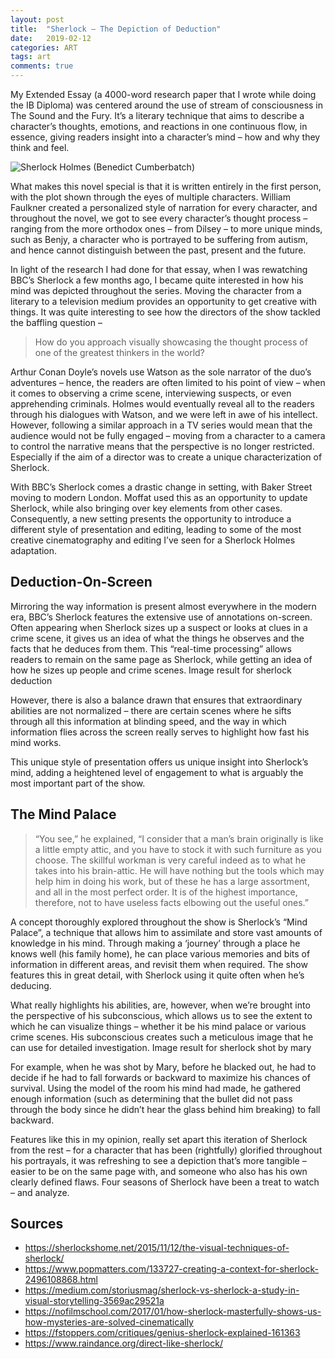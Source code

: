 ```yaml
---
layout: post
title:  "Sherlock – The Depiction of Deduction"
date:   2019-02-12 
categories: ART
tags: art
comments: true
---
```


My Extended Essay (a 4000-word research paper that I wrote while doing the IB Diploma) was centered around the use of stream of consciousness in The Sound and the Fury. It’s a literary technique that aims to describe a character’s thoughts, emotions, and reactions in one continuous flow, in essence, giving readers insight into a character’s mind – how and why they think and feel.

<p class="full-width no-margin"><img src="https://static1.srcdn.com/wordpress/wp-content/uploads/2021/06/Sherlocks-mind-palace-Benedict-Cumberbatch.jpg" alt="Sherlock Holmes (Benedict Cumberbatch)" align="center"/></p>

What makes this novel special is that it is written entirely in the first person, with the plot shown through the eyes of multiple characters. William Faulkner created a personalized style of narration for every character, and throughout the novel, we got to see every character’s thought process – ranging from the more orthodox ones – from Dilsey – to more unique minds, such as Benjy, a character who is portrayed to be suffering from autism, and hence cannot distinguish between the past, present and the future.

In light of the research I had done for that essay, when I was rewatching BBC’s Sherlock a few months ago, I became quite interested in how his mind was depicted throughout the series. Moving the character from a literary to a television medium provides an opportunity to get creative with things. It was quite interesting to see how the directors of the show tackled the baffling question –

> How do you approach visually showcasing the thought process of one of the greatest thinkers in the world?

Arthur Conan Doyle’s novels use Watson as the sole narrator of the duo’s adventures – hence, the readers are often limited to his point of view – when it comes to observing a crime scene, interviewing suspects, or even apprehending criminals. Holmes would eventually reveal all to the readers through his dialogues with Watson, and we were left in awe of his intellect. However, following a similar approach in a TV series would mean that the audience would not be fully engaged – moving from a character to a camera to control the narrative means that the perspective is no longer restricted. Especially if the aim of a director was to create a unique characterization of Sherlock.

With BBC’s Sherlock comes a drastic change in setting, with Baker Street moving to modern London. Moffat used this as an opportunity to update Sherlock, while also bringing over key elements from other cases. Consequently, a new setting presents the opportunity to introduce a different style of presentation and editing, leading to some of the most creative cinematography and editing I’ve seen for a Sherlock Holmes adaptation.

## Deduction-On-Screen

Mirroring the way information is present almost everywhere in the modern era, BBC’s Sherlock features the extensive use of annotations on-screen. Often appearing when Sherlock sizes up a suspect or looks at clues in a crime scene, it gives us an idea of what the things he observes and the facts that he deduces from them. This “real-time processing” allows readers to remain on the same page as Sherlock, while getting an idea of how he sizes up people and crime scenes.
Image result for sherlock deduction

However, there is also a balance drawn that ensures that extraordinary abilities are not normalized – there are certain scenes where he sifts through all this information at blinding speed, and the way in which information flies across the screen really serves to highlight how fast his mind works.

This unique style of presentation offers us unique insight into Sherlock’s mind, adding a heightened level of engagement to what is arguably the most important part of the show.

## The Mind Palace

> “You see,” he explained, “I consider that a man’s brain originally is like a little empty attic, and you have to stock it with such furniture as you choose. The skillful workman is very careful indeed as to what he takes into his brain-attic. He will have nothing but the tools which may help him in doing his work, but of these he has a large assortment, and all in the most perfect order. It is of the highest importance, therefore, not to have useless facts elbowing out the useful ones.”


A concept thoroughly explored throughout the show is Sherlock’s “Mind Palace”, a technique that allows him to assimilate and store vast amounts of knowledge in his mind. Through making a ‘journey’ through a place he knows well (his family home), he can place various memories and bits of information in different areas, and revisit them when required. The show features this in great detail, with Sherlock using it quite often when he’s deducing.

What really highlights his abilities, are, however, when we’re brought into the perspective of his subconscious, which allows us to see the extent to which he can visualize things – whether it be his mind palace or various crime scenes. His subconscious creates such a meticulous image that he can use for detailed investigation.
Image result for sherlock shot by mary

For example, when he was shot by Mary, before he blacked out, he had to decide if he had to fall forwards or backward to maximize his chances of survival. Using the model of the room his mind had made, he gathered enough information (such as determining that the bullet did not pass through the body since he didn’t hear the glass behind him breaking) to fall backward.

Features like this in my opinion, really set apart this iteration of Sherlock from the rest – for a character that has been (rightfully) glorified throughout his portrayals, it was refreshing to see a depiction that’s more tangible – easier to be on the same page with, and someone who also has his own clearly defined flaws. Four seasons of Sherlock have been a treat to watch – and analyze.

## Sources
- <a>https://sherlockshome.net/2015/11/12/the-visual-techniques-of-sherlock/</a>
- <a>https://www.popmatters.com/133727-creating-a-context-for-sherlock-2496108868.html</a>
- <a>https://medium.com/storiusmag/sherlock-vs-sherlock-a-study-in-visual-storytelling-3569ac29521a</a>
- <a>https://nofilmschool.com/2017/01/how-sherlock-masterfully-shows-us-how-mysteries-are-solved-cinematically</a>
- <a>https://fstoppers.com/critiques/genius-sherlock-explained-161363</a>
- <a>https://www.raindance.org/direct-like-sherlock/</a>